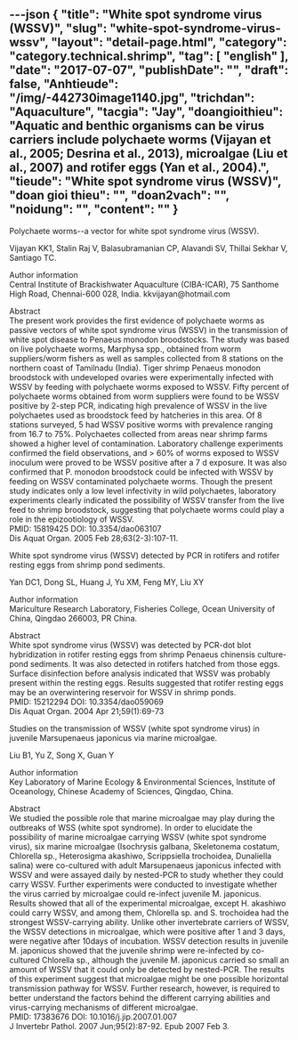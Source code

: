 ---json
{
    "title": "White spot syndrome virus (WSSV)",
    "slug": "white-spot-syndrome-virus-wssv",
    "layout": "detail-page.html",
    "category": "category.technical.shrimp",
    "tag": [
        "english"
    ],
    "date": "2017-07-07",
    "publishDate": "",
    "draft": false,
    "Anhtieude": "/img/-442730image1140.jpg",
    "trichdan": "Aquaculture",
    "tacgia": "Jay",
    "doangioithieu": "Aquatic and benthic organisms can be virus carriers include polychaete worms (Vijayan et al., 2005; Desrina et al., 2013), microalgae (Liu et al., 2007) and rotifer eggs (Yan et al., 2004).",
    "tieude": "White spot syndrome virus (WSSV)",
    "doan gioi thieu": "",
    "doan2vach": "",
    "noidung": "",
    "__content__": ""
}
---
<p>Polychaete worms--a vector for white spot syndrome virus (WSSV).</p>

<p>Vijayan KK1, Stalin Raj V, Balasubramanian CP, Alavandi SV, Thillai Sekhar V, Santiago TC.</p>

<p>Author information<br />
Central Institute of Brackishwater Aquaculture (CIBA-ICAR), 75 Santhome High Road, Chennai-600 028, India. kkvijayan@hotmail.com</p>

<p>Abstract<br />
The present work provides the first evidence of polychaete worms as passive vectors of white spot syndrome virus (WSSV) in the transmission of white spot disease to Penaeus monodon broodstocks. The study was based on live polychaete worms, Marphysa spp., obtained from worm suppliers/worm fishers as well as samples collected from 8 stations on the northern coast of Tamilnadu (India). Tiger shrimp Penaeus monodon broodstock with undeveloped ovaries were experimentally infected with WSSV by feeding with polychaete worms exposed to WSSV. Fifty percent of polychaete worms obtained from worm suppliers were found to be WSSV positive by 2-step PCR, indicating high prevalence of WSSV in the live polychaetes used as broodstock feed by hatcheries in this area. Of 8 stations surveyed, 5 had WSSV positive worms with prevalence ranging from 16.7 to 75%. Polychaetes collected from areas near shrimp farms showed a higher level of contamination. Laboratory challenge experiments confirmed the field observations, and &gt; 60% of worms exposed to WSSV inoculum were proved to be WSSV positive after a 7 d exposure. It was also confirmed that P. monodon broodstock could be infected with WSSV by feeding on WSSV contaminated polychaete worms. Though the present study indicates only a low level infectivity in wild polychaetes, laboratory experiments clearly indicated the possibility of WSSV transfer from the live feed to shrimp broodstock, suggesting that polychaete worms could play a role in the epizootiology of WSSV.<br />
PMID: 15819425 DOI: 10.3354/dao063107<br />
Dis Aquat Organ. 2005 Feb 28;63(2-3):107-11.</p>

<p>White spot syndrome virus (WSSV) detected by PCR in rotifers and rotifer resting eggs from shrimp pond sediments.</p>

<p>Yan DC1, Dong SL, Huang J, Yu XM, Feng MY, Liu XY</p>

<p>Author information<br />
Mariculture Research Laboratory, Fisheries College, Ocean University of China, Qingdao 266003, PR China.</p>

<p>Abstract<br />
White spot syndrome virus (WSSV) was detected by PCR-dot blot hybridization in rotifer resting eggs from shrimp Penaeus chinensis culture-pond sediments. It was also detected in rotifers hatched from those eggs. Surface disinfection before analysis indicated that WSSV was probably present within the resting eggs. Results suggested that rotifer resting eggs may be an overwintering reservoir for WSSV in shrimp ponds.<br />
PMID: 15212294 DOI: 10.3354/dao059069<br />
Dis Aquat Organ. 2004 Apr 21;59(1):69-73</p>

<p>Studies on the transmission of WSSV (white spot syndrome virus) in juvenile Marsupenaeus japonicus via marine microalgae.</p>

<p>Liu B1, Yu Z, Song X, Guan Y</p>

<p>Author information<br />
Key Laboratory of Marine Ecology &amp; Environmental Sciences, Institute of Oceanology, Chinese Academy of Sciences, Qingdao, China.</p>

<p>Abstract<br />
We studied the possible role that marine microalgae may play during the outbreaks of WSS (white spot syndrome). In order to elucidate the possibility of marine microalgae carrying WSSV (white spot syndrome virus), six marine microalgae (Isochrysis galbana, Skeletonema costatum, Chlorella sp., Heterosigma akashiwo, Scrippsiella trochoidea, Dunaliella salina) were co-cultured with adult Marsupenaeus japonicus infected with WSSV and were assayed daily by nested-PCR to study whether they could carry WSSV. Further experiments were conducted to investigate whether the virus carried by microalgae could re-infect juvenile M. japonicus. Results showed that all of the experimental microalgae, except H. akashiwo could carry WSSV, and among them, Chlorella sp. and S. trochoidea had the strongest WSSV-carrying ability. Unlike other invertebrate carriers of WSSV, the WSSV detections in microalgae, which were positive after 1 and 3 days, were negative after 10days of incubation. WSSV detection results in juvenile M. japonicus showed that the juvenile shrimp were re-infected by co-cultured Chlorella sp., although the juvenile M. japonicus carried so small an amount of WSSV that it could only be detected by nested-PCR. The results of this experiment suggest that microalgae might be one possible horizontal transmission pathway for WSSV. Further research, however, is required to better understand the factors behind the different carrying abilities and virus-carrying mechanisms of different microalgae.<br />
PMID: 17383676 DOI: 10.1016/j.jip.2007.01.007<br />
J Invertebr Pathol. 2007 Jun;95(2):87-92. Epub 2007 Feb 3.</p>
